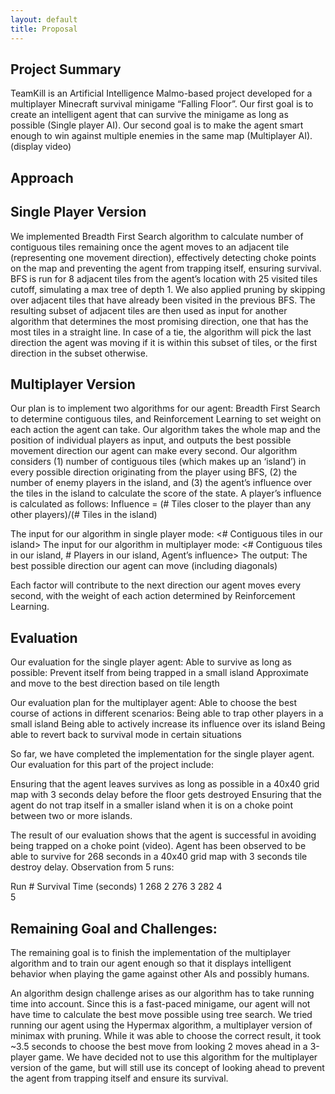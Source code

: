 ```yaml
---
layout: default
title: Proposal
---
```


## Project Summary

TeamKill is an Artificial Intelligence Malmo-based project developed for a multiplayer Minecraft survival minigame “Falling Floor”. Our first goal is to create an intelligent agent that can survive the minigame as long as possible (Single player AI). Our second goal is to make the agent smart enough to win against multiple enemies in the same map (Multiplayer AI).
(display video)

## Approach

## Single Player Version

We implemented Breadth First Search algorithm to calculate number of contiguous tiles remaining once the agent moves to an adjacent tile (representing one movement direction), effectively detecting choke points on the map and preventing the agent from trapping itself, ensuring survival. BFS is run for 8 adjacent tiles from the agent’s location with 25 visited tiles cutoff, simulating a max tree of depth 1. We also applied pruning by skipping over adjacent tiles that have already been visited in the previous BFS. The resulting subset of adjacent tiles are then used as input for another algorithm that determines the most promising direction, one that has the most tiles in a straight line. In case of a tie, the algorithm will pick the last direction the agent was moving if it is within this subset of tiles, or the first direction in the subset otherwise.

## Multiplayer Version

Our plan is to implement two algorithms for our agent: Breadth First Search to determine contiguous tiles, and Reinforcement Learning to set weight on each action the agent can take. Our algorithm takes the whole map and the position of individual players as input, and outputs the best possible movement direction our agent can make every second. Our algorithm considers (1) number of contiguous tiles (which makes up an ‘island’) in every possible direction originating from the player using BFS, (2) the number of enemy players in the island, and (3) the agent’s influence over the tiles in the island to calculate the score of the state.
A player’s influence is calculated as follows:
Influence = (# Tiles closer to the player than any other players)/(# Tiles in the island)

The input for our algorithm in single player mode:
	<# Contiguous tiles in our island>
The input for our algorithm in multiplayer mode:
<# Contiguous tiles in our island, # Players in our island, Agent’s influence>
The output:
The best possible direction our agent can move (including diagonals)

Each factor will contribute to the next direction our agent moves every second, with the weight of each action determined by Reinforcement Learning.

## Evaluation

Our evaluation for the single player agent:
Able to survive as long as possible:
Prevent itself from being trapped in a small island
Approximate and move to the best direction based on tile length

Our evaluation plan for the multiplayer agent:
Able to choose the best course of actions in different scenarios:
Being able to trap other players in a small island
Being able to actively increase its influence over its island
Being able to revert back to survival mode in certain situations

So far, we have completed the implementation for the single player agent. Our evaluation for this part of the project include:

Ensuring that the agent leaves survives as long as possible in a 40x40 grid map with 3 seconds delay before the floor gets destroyed
Ensuring that the agent do not trap itself in a smaller island when it is on a choke point between two or more islands.

The result of our evaluation shows that the agent is successful in avoiding being trapped on a choke point (video).
Agent has been observed to be able to survive for 268 seconds in a 40x40 grid map with 3 seconds tile destroy delay.
Observation from 5 runs:

Run	# Survival Time (seconds)
1	268
2	276
3	282
4	
5	



## Remaining Goal and Challenges:

The remaining goal is to finish the implementation of the multiplayer algorithm and to train our agent enough so that it displays intelligent behavior when playing the game against other AIs and possibly humans.

An algorithm design challenge arises as our algorithm has to take running time into account. Since this is a fast-paced minigame, our agent will not have time to calculate the best move possible using tree search. We tried running our agent using the Hypermax algorithm, a multiplayer version of minimax with pruning. While it was able to choose the correct result, it took ~3.5 seconds to choose the best move from looking 2 moves ahead in a 3-player game. We have decided not to use this algorithm for the multiplayer version of the game, but will still use its concept of looking ahead to prevent the agent from trapping itself and ensure its survival.
